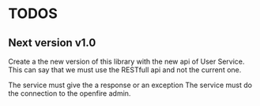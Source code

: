 TODOS
=====

Next version v1.0
-----------------

Create a the new version of this library with the new api of User Service. This can say that we must use the RESTfull api
and not the current one.

The service must give the a response or an exception
The service must do the connection to the openfire admin.